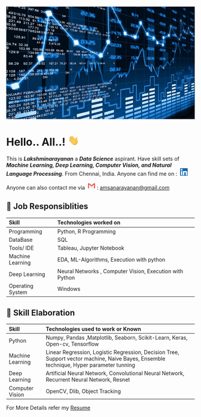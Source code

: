 <img src = "https://github.com/ApacheNaren/Lakshminarayanan/blob/main/Data%20Science.jpeg" height = 300 width = 100%><img>


# Hello..  All..! <img src="https://github.com/ApacheNaren/Lakshminarayanan/blob/main/wave.gif" width="30px">

This is ***Lakshminarayanan*** a ***Data Science*** aspirant. Have skill sets of ***Machine Learning, Deep Learning, Computer Vision, and Natural Language Processing***. From Chennai, India.
Anyone can find me on : &nbsp;<a href = "https://www.linkedin.com/in/apache-naren/" ><img src = "https://github.com/ApacheNaren/Lakshminarayanan/blob/main/Linkedin.png" height="20"><img></a>

Anyone can also contact me via 
&nbsp;<img src = "https://github.com/ApacheNaren/Lakshminarayanan/blob/main/gmail.png" width = 20><img> : amsanarayanan@gmail.com

## :wrench: Job Responsiblities

| Skill | Technologies worked on | 
|:--|:------------|
| Programming | Python, R Programming |
| DataBase | SQL |
| Tools/ IDE | Tableau, Jupyter Notebook |
| Machine Learning | EDA, ML-Algorithms, Execution with python |
| Deep Learning | Neural Networks , Computer Vision, Execution with Python |
| Operating System | Windows |

## :notebook_with_decorative_cover: Skill Elaboration

| Skill | Technologies used to work or Known | 
|:--|:------------|
| Python | Numpy, Pandas ,Matplotlib, Seaborn, Scikit-Learn, Keras, Open-cv, Tensorflow |
| Machine Learning | Linear Regression, Logistic Regression, Decision Tree, Support vector machine, Naive Bayes, Ensemble technique, Hyper parameter tunning  |
| Deep Learning | Artificial Neural Network, Convolutional Neural Network, Recurrent Neural Network, Resnet|
| Computer Vision | OpenCV, Dlib, Object Tracking  |

For More Details refer my <a href = "https://github.com/ApacheNaren/Lakshminarayanan/blob/main/Lakshminarayanan%2010-10-2021%20New.pdf">Resume</a>
  

